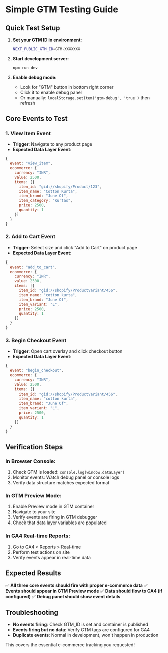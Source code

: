 # Simple GTM Testing Guide

## Quick Test Setup

1. **Set your GTM ID in environment:**

   ```bash
   NEXT_PUBLIC_GTM_ID=GTM-XXXXXXX
   ```

2. **Start development server:**

   ```bash
   npm run dev
   ```

3. **Enable debug mode:**
   - Look for "GTM" button in bottom right corner
   - Click it to enable debug panel
   - Or manually: `localStorage.setItem('gtm-debug', 'true')` then refresh

## Core Events to Test

### 1. View Item Event

- **Trigger**: Navigate to any product page
- **Expected Data Layer Event**:

```javascript
{
  event: "view_item",
  ecommerce: {
    currency: "INR",
    value: 2500,
    items: [{
      item_id: "gid://shopify/Product/123",
      item_name: "Cotton Kurta",
      item_brand: "June Of",
      item_category: "Kurtas",
      price: 2500,
      quantity: 1
    }]
  }
}
```

### 2. Add to Cart Event

- **Trigger**: Select size and click "Add to Cart" on product page
- **Expected Data Layer Event**:

```javascript
{
  event: "add_to_cart",
  ecommerce: {
    currency: "INR",
    value: 2500,
    items: [{
      item_id: "gid://shopify/ProductVariant/456",
      item_name: "cotton kurta",
      item_brand: "June Of",
      item_variant: "L",
      price: 2500,
      quantity: 1
    }]
  }
}
```

### 3. Begin Checkout Event

- **Trigger**: Open cart overlay and click checkout button
- **Expected Data Layer Event**:

```javascript
{
  event: "begin_checkout",
  ecommerce: {
    currency: "INR",
    value: 2500,
    items: [{
      item_id: "gid://shopify/ProductVariant/456",
      item_name: "cotton kurta",
      item_brand: "June Of",
      item_variant: "L",
      price: 2500,
      quantity: 1
    }]
  }
}
```

## Verification Steps

### In Browser Console:

1. Check GTM is loaded: `console.log(window.dataLayer)`
2. Monitor events: Watch debug panel or console logs
3. Verify data structure matches expected format

### In GTM Preview Mode:

1. Enable Preview mode in GTM container
2. Navigate to your site
3. Verify events are firing in GTM debugger
4. Check that data layer variables are populated

### In GA4 Real-time Reports:

1. Go to GA4 > Reports > Real-time
2. Perform test actions on site
3. Verify events appear in real-time data

## Expected Results

✅ **All three core events should fire with proper e-commerce data**
✅ **Events should appear in GTM Preview mode**
✅ **Data should flow to GA4 (if configured)**
✅ **Debug panel should show event details**

## Troubleshooting

- **No events firing**: Check GTM_ID is set and container is published
- **Events firing but no data**: Verify GTM tags are configured for GA4
- **Duplicate events**: Normal in development, won't happen in production

This covers the essential e-commerce tracking you requested!
